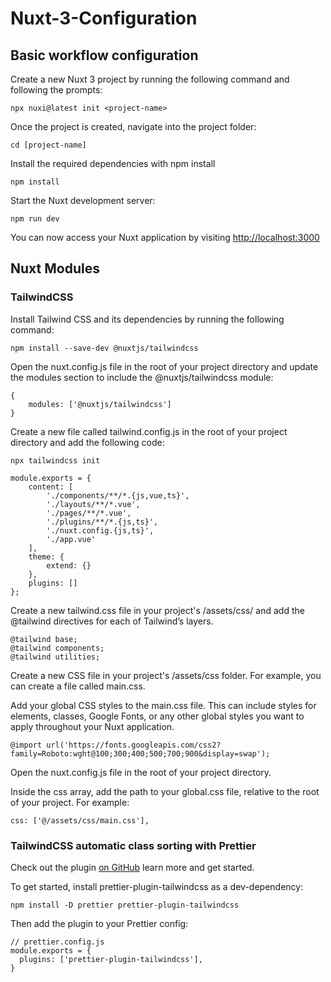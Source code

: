 <h1 >Nuxt-3-Configuration</h1>

<h2 >Basic workflow configuration</h2>

<p>Create a new Nuxt 3 project by running the following command and following the prompts:</p>

```shell:
npx nuxi@latest init <project-name>
```

<p>Once the project is created, navigate into the project folder:</p>

```shell:
cd [project-name]
```

<p>Install the required dependencies with npm install</p>

```shell:
npm install
```

<p>Start the Nuxt development server:</p>

```shell:
npm run dev
```

<p>You can now access your Nuxt application by visiting <a href="http://localhost:3000" target="_blank">http://localhost:3000</a></p>

<h2>Nuxt Modules</h2>

<h3>TailwindCSS</h3>

<p>Install Tailwind CSS and its dependencies by running the following command:</p>

```shell:
npm install --save-dev @nuxtjs/tailwindcss
```

<p>Open the nuxt.config.js file in the root of your project directory and update the modules section to include the @nuxtjs/tailwindcss module:</p>

```javascript:
{
	modules: ['@nuxtjs/tailwindcss']
}
```

<p>Create a new file called tailwind.config.js in the root of your project directory and add the following code:</p>

```shell:
npx tailwindcss init
```

```javascript:
module.exports = {
	content: [
		'./components/**/*.{js,vue,ts}',
		'./layouts/**/*.vue',
		'./pages/**/*.vue',
		'./plugins/**/*.{js,ts}',
		'./nuxt.config.{js,ts}',
		'./app.vue'
	],
	theme: {
		extend: {}
	},
	plugins: []
};
```

Create a new tailwind.css file in your project's /assets/css/ and add the @tailwind directives for each of Tailwind’s layers.

```css:
@tailwind base;
@tailwind components;
@tailwind utilities;
```

<p>Create a new CSS file in your project's /assets/css folder. For example, you can create a file called main.css.</p>

<p>Add your global CSS styles to the main.css file. This can include styles for elements, classes, Google Fonts, or any other global styles you want to apply throughout your Nuxt application.</p>

```css:
@import url('https://fonts.googleapis.com/css2?family=Roboto:wght@100;300;400;500;700;900&display=swap');
```

<p>Open the nuxt.config.js file in the root of your project directory.</p>

<p>Inside the css array, add the path to your global.css file, relative to the root of your project. For example:</p>

```javascript:
css: ['@/assets/css/main.css'],
```

<h3>TailwindCSS automatic class sorting with Prettier</h3>

<p>Check out the plugin <a href="https://github.com/tailwindlabs/prettier-plugin-tailwindcss" target="_blank">on GitHub</a> learn more and get started.</p>

<p>To get started, install prettier-plugin-tailwindcss as a dev-dependency:</p>

```shell:
npm install -D prettier prettier-plugin-tailwindcss
```

<p>Then add the plugin to your Prettier config:</p>

```javascript:
// prettier.config.js
module.exports = {
  plugins: ['prettier-plugin-tailwindcss'],
}
```

